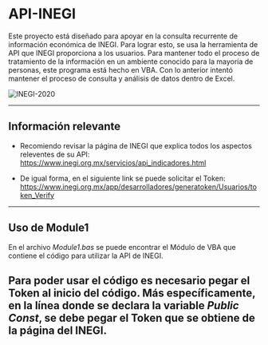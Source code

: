 

# **API-INEGI**

Este proyecto está diseñado para apoyar en la consulta recurrente de información económica de INEGI. Para lograr esto, se usa la herramienta de API que INEGI proporciona a los usuarios. Para mantener todo el proceso de tratamiento de la información en un ambiente conocido para la mayoría de personas, este programa está hecho en VBA. Con lo anterior intentó mantener el proceso de consulta y análisis de datos dentro de Excel.



![INEGI-2020](https://github.com/user-attachments/assets/e24fa025-ef66-49a3-8eb0-255a33d63e8e)


---

## **Información relevante**
- Recomiendo revisar la página de INEGI que explica todos los aspectos releventes de su API: https://www.inegi.org.mx/servicios/api_indicadores.html

- De igual forma, en el siguiente link se puede solicitar el Token: https://www.inegi.org.mx/app/desarrolladores/generatoken/Usuarios/token_Verify


---


## **Uso de Module1**

En el archivo _Module1.bas_ se puede encontrar el Módulo de VBA que contiene el código para utilizar la API de INEGI. 

Para poder usar el código es necesario pegar el Token al inicio del código. Más específicamente, en la línea donde se declara la variable _Public Const_, se debe pegar el Token que se obtiene de la página del INEGI.
---



